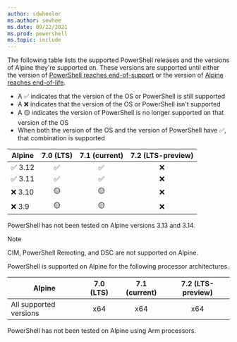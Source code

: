 ```yaml
---
author: sdwheeler
ms.author: sewhee
ms.date: 09/22/2021
ms.prod: powershell
ms.topic: include
---
```

The following table lists the supported PowerShell releases and the versions of Alpine they're
supported on. These versions are supported until either the version of
[PowerShell reaches end-of-support][lifecycle] or the version of
[Alpine reaches end-of-life][eol-alpine].

- A &#x2705; indicates that the version of the OS or PowerShell is still supported
- A &#x274c; indicates that the version of the OS or PowerShell isn't supported
- A &#x1f7e1; indicates the version of PowerShell is no longer supported on that version of the OS
- When both the version of the OS and the version of PowerShell have &#x2705;, that combination is
  supported

|    Alpine     | 7.0 (LTS) | 7.1 (current) | 7.2 (LTS-preview) |
| ------------- | :-------: | :-----------: | :---------------: |
| &#x2705; 3.12 | &#x2705;  |   &#x2705;    |     &#x274c;      |
| &#x2705; 3.11 | &#x2705;  |   &#x2705;    |     &#x274c;      |
| &#x274c; 3.10 | &#x1f7e1; |   &#x1f7e1;   |     &#x274c;      |
| &#x274c; 3.9  | &#x1f7e1; |   &#x1f7e1;   |     &#x274c;      |

PowerShell has not been tested on Alpine versions 3.13 and 3.14.

> [!NOTE]
> CIM, PowerShell Remoting, and DSC are not supported on Alpine.

PowerShell is supported on Alpine for the following processor architectures.

|         Alpine         | 7.0 (LTS) | 7.1 (current) | 7.2 (LTS-preview) |
| ---------------------- | :-------: | :-----------: | :---------------: |
| All supported versions |    x64    |      x64      |        x64        |

PowerShell has not been tested on Alpine using Arm processors.

[lifecycle]: /powershell/scripting/powershell-support-lifecycle
[eol-alpine]: https://alpinelinux.org/releases/
